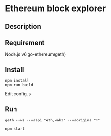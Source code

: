 # Ethereum block explorer

## Description

## Requirement
Node.js v6
go-ethereum(geth)

## Install
```
npm install
npm run build
```
Edit config.js

## Run
```
geth --ws --wsapi "eth,web3" --wsorigins "*"
```
```
npm start
```
